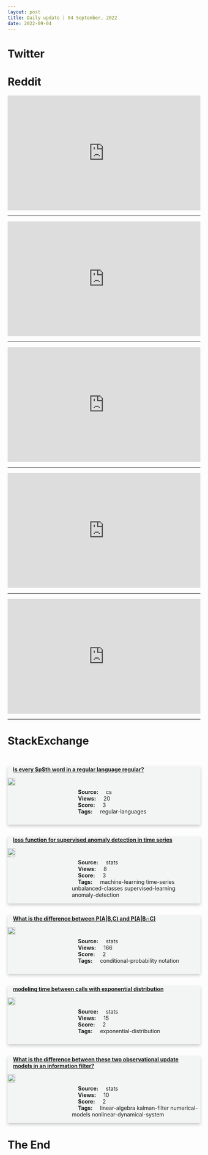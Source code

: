 ```yaml
---
layout: post
title: Daily update | 04 September, 2022
date: 2022-09-04
---
```


<script async src="https://platform.twitter.com/widgets.js" charset="utf-8"></script>


<script src='https://storage.ko-fi.com/cdn/scripts/overlay-widget.js'></script>
<script>
  kofiWidgetOverlay.draw('themldojo', {
    'type': 'floating-chat',
    'floating-chat.donateButton.text': 'Support me',
    'floating-chat.donateButton.background-color': '#f45d22',
    'floating-chat.donateButton.text-color': '#fff'
  });
</script>

# Twitter 

<blockquote class="twitter-tweet"><a href="https://twitter.com/nytimes/status/1565921038617247744"></a></blockquote>

<blockquote class="twitter-tweet"><a href="https://twitter.com/python_engineer/status/1566063471757627393"></a></blockquote>

<blockquote class="twitter-tweet"><a href="https://twitter.com/f2harrell/status/1566036032197459969"></a></blockquote>

<blockquote class="twitter-tweet"><a href="https://twitter.com/mdancho84/status/1566042580231520256"></a></blockquote>

<blockquote class="twitter-tweet"><a href="https://twitter.com/wakawaka_doctor/status/1566058941720797191"></a></blockquote>

<blockquote class="twitter-tweet"><a href="https://twitter.com/huggingface/status/1566080164320395268"></a></blockquote>

<blockquote class="twitter-tweet"><a href="https://twitter.com/ylecun/status/1566096770047819777"></a></blockquote>

<blockquote class="twitter-tweet"><a href="https://twitter.com/DeepMind/status/1565979062052478977"></a></blockquote>

<blockquote class="twitter-tweet"><a href="https://twitter.com/huggingface/status/1566162070567100416"></a></blockquote>

<blockquote class="twitter-tweet"><a href="https://twitter.com/stanfordnlp/status/1565935976811302913"></a></blockquote>

# Reddit 

<iframe id="reddit-embed" src="https://www.redditmedia.com/r/MachineLearning/comments/x4uwa3/p_i_made_a_social_media_app_for_generating?ref_source=embed&amp;ref=share&amp;embed=true" sandbox="allow-scripts allow-same-origin allow-popups" style="border: none;" height="300" width="100%" scrolling="yes"></iframe>
<hr style="width:100%;text-align:left;margin-left:0">
<iframe id="reddit-embed" src="https://www.redditmedia.com/r/MachineLearning/comments/x4vppv/d_most_popular_ai_research_aug_2022_ranked_based?ref_source=embed&amp;ref=share&amp;embed=true" sandbox="allow-scripts allow-same-origin allow-popups" style="border: none;" height="300" width="100%" scrolling="yes"></iframe>
<hr style="width:100%;text-align:left;margin-left:0">
<iframe id="reddit-embed" src="https://www.redditmedia.com/r/datascience/comments/x4tfy0/surprise_bill_from_aws?ref_source=embed&amp;ref=share&amp;embed=true" sandbox="allow-scripts allow-same-origin allow-popups" style="border: none;" height="300" width="100%" scrolling="yes"></iframe>
<hr style="width:100%;text-align:left;margin-left:0">
<iframe id="reddit-embed" src="https://www.redditmedia.com/r/MachineLearning/comments/x4l4af/r_ernievilg_a_stateoftheart_texttoimage_model?ref_source=embed&amp;ref=share&amp;embed=true" sandbox="allow-scripts allow-same-origin allow-popups" style="border: none;" height="300" width="100%" scrolling="yes"></iframe>
<hr style="width:100%;text-align:left;margin-left:0">
<iframe id="reddit-embed" src="https://www.redditmedia.com/r/dataengineering/comments/x4yfed/layoffs_in_tech?ref_source=embed&amp;ref=share&amp;embed=true" sandbox="allow-scripts allow-same-origin allow-popups" style="border: none;" height="300" width="100%" scrolling="yes"></iframe>
<hr style="width:100%;text-align:left;margin-left:0">

<style>
.card {
box-shadow: 0 4px 8px 0 rgba(0,0,0,0.2);
transition: 0.3s;
width: 100%;
background-color: #F3F4F4;
}
p{
    margin-left:  3em;
    padding-top: 1em;
}
.part2{
    display: grid;
    grid-template-columns: 1fr 3fr;
}
h4{
    margin: 1em;
}

.card:hover {
box-shadow: 0 8px 16px 0 rgba(0,0,0,0.2);
}
b {
padding: 2px 16px;
}
</style>
  
# StackExchange 


  <br>
  <div class="card">
  <h4><a href='https://cs.stackexchange.com/questions/153966/is-every-pth-word-in-a-regular-language-regular'>Is every $p$th word in a regular language regular?</a></h4> 
  <div class="part2">
      <img src="https://cdn.sstatic.net/Sites/cs/Img/apple-touch-icon@2.png?v=324a3e0c2b03" alt="Img missing!" style="width:40%">
      <p><b>Source:</b> cs<br><b>Views:</b> 20<br><b>Score:</b> 3<br><b>Tags:</b> <span class="badge badge-dark">regular-languages</span></p> 
  </div>
  </div>
      
  <br>
  <div class="card">
  <h4><a href='https://stats.stackexchange.com/questions/587652/loss-function-for-supervised-anomaly-detection-in-time-series'>loss function for supervised anomaly detection in time series</a></h4> 
  <div class="part2">
      <img src="https://cdn.sstatic.net/Sites/stats/Img/apple-touch-icon@2.png?v=344f57aa10cc" alt="Img missing!" style="width:40%">
      <p><b>Source:</b> stats<br><b>Views:</b> 8<br><b>Score:</b> 3<br><b>Tags:</b> <span class="badge badge-dark">machine-learning</span> <span class="badge badge-dark">time-series</span> <span class="badge badge-dark">unbalanced-classes</span> <span class="badge badge-dark">supervised-learning</span> <span class="badge badge-dark">anomaly-detection</span></p> 
  </div>
  </div>
      
  <br>
  <div class="card">
  <h4><a href='https://stats.stackexchange.com/questions/587631/what-is-the-difference-between-pab-c-and-pab%e2%88%a9c'>What is the difference between P(A|B,C) and P(A|B∩C)</a></h4> 
  <div class="part2">
      <img src="https://cdn.sstatic.net/Sites/stats/Img/apple-touch-icon@2.png?v=344f57aa10cc" alt="Img missing!" style="width:40%">
      <p><b>Source:</b> stats<br><b>Views:</b> 166<br><b>Score:</b> 2<br><b>Tags:</b> <span class="badge badge-dark">conditional-probability</span> <span class="badge badge-dark">notation</span></p> 
  </div>
  </div>
      
  <br>
  <div class="card">
  <h4><a href='https://stats.stackexchange.com/questions/587640/modeling-time-between-calls-with-exponential-distribution'>modeling time between calls with exponential distribution</a></h4> 
  <div class="part2">
      <img src="https://cdn.sstatic.net/Sites/stats/Img/apple-touch-icon@2.png?v=344f57aa10cc" alt="Img missing!" style="width:40%">
      <p><b>Source:</b> stats<br><b>Views:</b> 15<br><b>Score:</b> 2<br><b>Tags:</b> <span class="badge badge-dark">exponential-distribution</span></p> 
  </div>
  </div>
      
  <br>
  <div class="card">
  <h4><a href='https://stats.stackexchange.com/questions/587657/what-is-the-difference-between-these-two-observational-update-models-in-an-infor'>What is the difference between these two observational update models in an information filter?</a></h4> 
  <div class="part2">
      <img src="https://cdn.sstatic.net/Sites/stats/Img/apple-touch-icon@2.png?v=344f57aa10cc" alt="Img missing!" style="width:40%">
      <p><b>Source:</b> stats<br><b>Views:</b> 10<br><b>Score:</b> 2<br><b>Tags:</b> <span class="badge badge-dark">linear-algebra</span> <span class="badge badge-dark">kalman-filter</span> <span class="badge badge-dark">numerical-models</span> <span class="badge badge-dark">nonlinear-dynamical-system</span></p> 
  </div>
  </div>
      
# The End